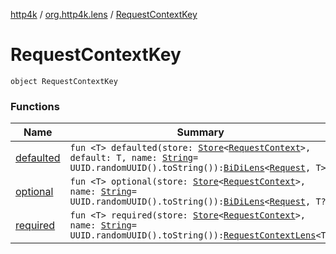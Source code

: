 [http4k](../../index.md) / [org.http4k.lens](../index.md) / [RequestContextKey](./index.md)

# RequestContextKey

`object RequestContextKey`

### Functions

| Name | Summary |
|---|---|
| [defaulted](defaulted.md) | `fun <T> defaulted(store: `[`Store`](../../org.http4k.core/-store/index.md)`<`[`RequestContext`](../../org.http4k.core/-request-context/index.md)`>, default: T, name: `[`String`](https://kotlinlang.org/api/latest/jvm/stdlib/kotlin/-string/index.html)` = UUID.randomUUID().toString()): `[`BiDiLens`](../-bi-di-lens/index.md)`<`[`Request`](../../org.http4k.core/-request/index.md)`, T>` |
| [optional](optional.md) | `fun <T> optional(store: `[`Store`](../../org.http4k.core/-store/index.md)`<`[`RequestContext`](../../org.http4k.core/-request-context/index.md)`>, name: `[`String`](https://kotlinlang.org/api/latest/jvm/stdlib/kotlin/-string/index.html)` = UUID.randomUUID().toString()): `[`BiDiLens`](../-bi-di-lens/index.md)`<`[`Request`](../../org.http4k.core/-request/index.md)`, T?>` |
| [required](required.md) | `fun <T> required(store: `[`Store`](../../org.http4k.core/-store/index.md)`<`[`RequestContext`](../../org.http4k.core/-request-context/index.md)`>, name: `[`String`](https://kotlinlang.org/api/latest/jvm/stdlib/kotlin/-string/index.html)` = UUID.randomUUID().toString()): `[`RequestContextLens`](../-request-context-lens.md)`<T>` |
